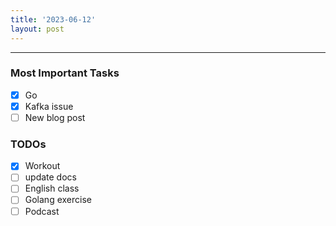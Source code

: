 ```yaml
---
title: '2023-06-12'
layout: post
---
```


---

### Most Important Tasks

- [x] Go
- [x] Kafka issue
- [ ] New blog post

### TODOs

- [x] Workout
- [ ] update docs
- [ ] English class
- [ ] Golang exercise
- [ ] Podcast
